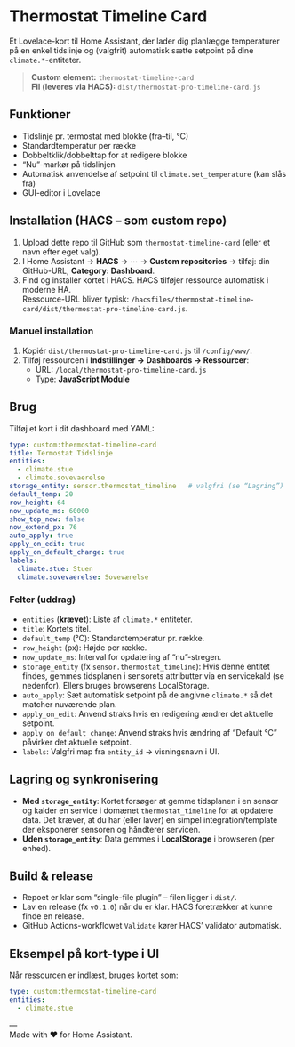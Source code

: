 # Thermostat Timeline Card

Et Lovelace-kort til Home Assistant, der lader dig planlægge temperaturer på en enkel tidslinje og (valgfrit) automatisk sætte setpoint på dine `climate.*`-entiteter.

> **Custom element:** `thermostat-timeline-card`  
> **Fil (leveres via HACS):** `dist/thermostat-pro-timeline-card.js`

## Funktioner
- Tidslinje pr. termostat med blokke (fra–til, °C)
- Standardtemperatur per række
- Dobbeltklik/dobbelttap for at redigere blokke
- “Nu”-markør på tidslinjen
- Automatisk anvendelse af setpoint til `climate.set_temperature` (kan slås fra)
- GUI-editor i Lovelace

## Installation (HACS – som custom repo)
1. Upload dette repo til GitHub som `thermostat-timeline-card` (eller et navn efter eget valg).
2. I Home Assistant → **HACS** → ⋯ → **Custom repositories** → tilføj: din GitHub-URL, **Category: Dashboard**.
3. Find og installer kortet i HACS. HACS tilføjer ressource automatisk i moderne HA.  
   Ressource-URL bliver typisk: `/hacsfiles/thermostat-timeline-card/dist/thermostat-pro-timeline-card.js`.

### Manuel installation
1. Kopiér `dist/thermostat-pro-timeline-card.js` til `/config/www/`.
2. Tilføj ressourcen i **Indstillinger → Dashboards → Ressourcer**:
   - URL: `/local/thermostat-pro-timeline-card.js`
   - Type: **JavaScript Module**

## Brug
Tilføj et kort i dit dashboard med YAML:

```yaml
type: custom:thermostat-timeline-card
title: Termostat Tidslinje
entities:
  - climate.stue
  - climate.sovevaerelse
storage_entity: sensor.thermostat_timeline   # valgfri (se “Lagring”)
default_temp: 20
row_height: 64
now_update_ms: 60000
show_top_now: false
now_extend_px: 76
auto_apply: true
apply_on_edit: true
apply_on_default_change: true
labels:
  climate.stue: Stuen
  climate.sovevaerelse: Soveværelse
```

### Felter (uddrag)
- `entities` (**krævet**): Liste af `climate.*` entiteter.
- `title`: Kortets titel.
- `default_temp` (°C): Standardtemperatur pr. række.
- `row_height` (px): Højde per række.
- `now_update_ms`: Interval for opdatering af “nu”-stregen.
- `storage_entity` (fx `sensor.thermostat_timeline`): Hvis denne entitet findes, gemmes tidsplanen i sensorets attributter via en servicekald (se nedenfor). Ellers bruges browserens LocalStorage.
- `auto_apply`: Sæt automatisk setpoint på de angivne `climate.*` så det matcher nuværende plan.
- `apply_on_edit`: Anvend straks hvis en redigering ændrer det aktuelle setpoint.
- `apply_on_default_change`: Anvend straks hvis ændring af “Default °C” påvirker det aktuelle setpoint.
- `labels`: Valgfri map fra `entity_id` → visningsnavn i UI.

## Lagring og synkronisering
- **Med `storage_entity`**: Kortet forsøger at gemme tidsplanen i en sensor og kalder en service i domænet `thermostat_timeline` for at opdatere data. Det kræver, at du har (eller laver) en simpel integration/template der eksponerer sensoren og håndterer servicen.
- **Uden `storage_entity`**: Data gemmes i **LocalStorage** i browseren (per enhed).

## Build & release
- Repoet er klar som “single-file plugin” – filen ligger i `dist/`.
- Lav en release (fx `v0.1.0`) når du er klar. HACS foretrækker at kunne finde en release.
- GitHub Actions-workflowet `Validate` kører HACS’ validator automatisk.

## Eksempel på kort-type i UI
Når ressourcen er indlæst, bruges kortet som:

```yaml
type: custom:thermostat-timeline-card
entities:
  - climate.stue
```

––  
Made with ♥ for Home Assistant.
